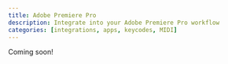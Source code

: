 ```yaml
---
title: Adobe Premiere Pro
description: Integrate into your Adobe Premiere Pro workflow
categories: [integrations, apps, keycodes, MIDI]
---
```


Coming soon!